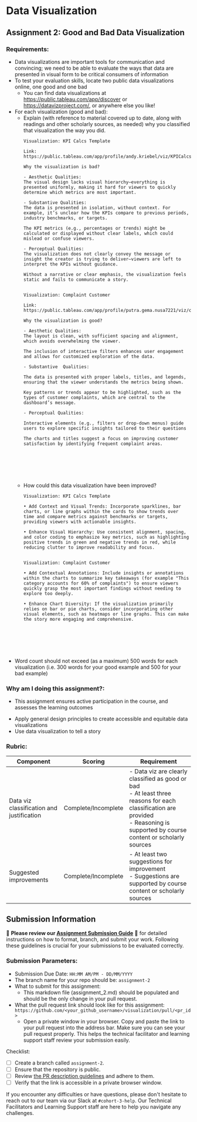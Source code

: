 # Data Visualization

## Assignment 2: Good and Bad Data Visualization

### Requirements:

- Data visualizations are important tools for communication and convincing; we need to be able to evaluate the ways that data are presented in visual form to be critical consumers of information 
- To test your evaluation skills, locate two public data visualizations online, one good and one bad  
    - You can find data visualizations at https://public.tableau.com/app/discover or https://datavizproject.com/, or anywhere else you like! 
- For each visualization (good and bad):  
    - Explain (with reference to material covered up to date, along with readings and other scholarly sources, as needed) why you classified that visualization the way you did.
      ```
      Visualization: KPI Calcs Template

      Link: https://public.tableau.com/app/profile/andy.kriebel/viz/KPICalcsTemplate/Card

      Why the visualization is bad?
      
      - Aesthetic Qualities: 
      The visual design lacks visual hierarchy—everything is presented uniformly, making it hard for viewers to quickly determine which metrics are most important.
      
      - Substantive Qualities: 
      The data is presented in isolation, without context. For example, it’s unclear how the KPIs compare to previous periods, industry benchmarks, or targets.
      
      The KPI metrics (e.g., percentages or trends) might be calculated or displayed without clear labels, which could mislead or confuse viewers.
      
      - Perceptual Qualities: 
      The visualization does not clearly convey the message or insight the creator is trying to deliver—viewers are left to interpret the KPIs without guidance.
      
      Without a narrative or clear emphasis, the visualization feels static and fails to communicate a story.


      Visualization: Complaint Customer

      Link: https://public.tableau.com/app/profile/putra.gema.nusa7221/viz/complaint_customer/Dashboard1

      Why the visualization is good?

      - Aesthetic Qualities: 
      The layout is clean, with sufficient spacing and alignment, which avoids overwhelming the viewer.
      
      The inclusion of interactive filters enhances user engagement and allows for customized exploration of the data.
      
      - Substantive  Qualities: 
      
      The data is presented with proper labels, titles, and legends, ensuring that the viewer understands the metrics being shown.
      
      Key patterns or trends appear to be highlighted, such as the types of customer complaints, which are central to the dashboard’s message.
      
      - Perceptual Qualities: 
      
      Interactive elements (e.g., filters or drop-down menus) guide users to explore specific insights tailored to their questions
      
      The charts and titles suggest a focus on improving customer satisfaction by identifying frequent complaint areas.
      






      ```
    - How could this data visualization have been improved?  
      ```
      Visualization: KPI Calcs Template

      • Add Context and Visual Trends: Incorporate sparklines, bar charts, or line graphs within the cards to show trends over time and compare metrics against benchmarks or targets, providing viewers with actionable insights.

      • Enhance Visual Hierarchy: Use consistent alignment, spacing, and color coding to emphasize key metrics, such as highlighting positive trends in green and negative trends in red, while reducing clutter to improve readability and focus.


      Visualization: Complaint Customer
      
      • Add Contextual Annotations: Include insights or annotations within the charts to summarize key takeaways (for example "This category accounts for 60% of complaints") to ensure viewers quickly grasp the most important findings without needing to explore too deeply.
      
      • Enhance Chart Diversity: If the visualization primarily relies on bar or pie charts, consider incorporating other visual elements, such as heatmaps or line graphs. This can make the story more engaging and comprehensive.






      
      ```
- Word count should not exceed (as a maximum) 500 words for each visualization (i.e. 
300 words for your good example and 500 for your bad example)

### Why am I doing this assignment?:

- This assignment ensures active participation in the course, and assesses the learning outcomes
* Apply general design principles to create accessible and equitable data visualizations
* Use data visualization to tell a story

### Rubric:

| Component               | Scoring   | Requirement                                                 |
|-------------------------|-----------|-------------------------------------------------------------|
| Data viz classification and justification | Complete/Incomplete | - Data viz are clearly classified as good or bad<br />- At least three reasons for each classification are provided<br />- Reasoning is supported by course content or scholarly sources |
| Suggested improvements  | Complete/Incomplete | - At least two suggestions for improvement<br />- Suggestions are supported by course content or scholarly sources |

## Submission Information

🚨 **Please review our [Assignment Submission Guide](https://github.com/UofT-DSI/onboarding/blob/main/onboarding_documents/submissions.md)** 🚨 for detailed instructions on how to format, branch, and submit your work. Following these guidelines is crucial for your submissions to be evaluated correctly.

### Submission Parameters:
* Submission Due Date: `HH:MM AM/PM - DD/MM/YYYY`
* The branch name for your repo should be: `assignment-2`
* What to submit for this assignment:
    * This markdown file (assignment_2.md) should be populated and should be the only change in your pull request.
* What the pull request link should look like for this assignment: `https://github.com/<your_github_username>/visualization/pull/<pr_id>`
    * Open a private window in your browser. Copy and paste the link to your pull request into the address bar. Make sure you can see your pull request properly. This helps the technical facilitator and learning support staff review your submission easily.

Checklist:
- [ ] Create a branch called `assignment-2`.
- [ ] Ensure that the repository is public.
- [ ] Review [the PR description guidelines](https://github.com/UofT-DSI/onboarding/blob/main/onboarding_documents/submissions.md#guidelines-for-pull-request-descriptions) and adhere to them.
- [ ] Verify that the link is accessible in a private browser window.

If you encounter any difficulties or have questions, please don't hesitate to reach out to our team via our Slack at `#cohort-3-help`. Our Technical Facilitators and Learning Support staff are here to help you navigate any challenges.

